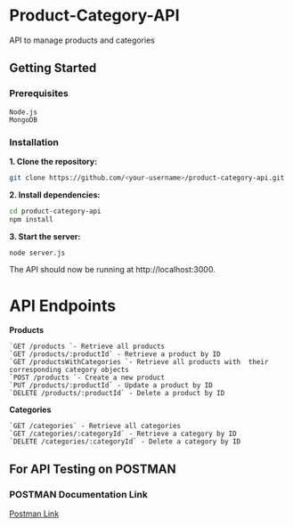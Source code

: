 # Product-Category-API
 API to manage products and categories
 
 
## Getting Started

### Prerequisites

    Node.js
	MongoDB

### Installation
**1.  Clone the repository:**
```bash
git clone https://github.com/<your-username>/product-category-api.git
```
**2. Install dependencies:**
```bash
cd product-category-api
npm install
```
**3. Start the server:**
```bash
node server.js
```

The API should now be running at http://localhost:3000.


# API Endpoints

**Products**

    `GET /products `- Retrieve all products  
    `GET /products/:productId` - Retrieve a product by ID  
    `GET /productsWithCategories `- Retrieve all products with 	their corresponding category objects  
    `POST /products `- Create a new product  
    `PUT /products/:productId` - Update a product by ID  
    `DELETE /products/:productId` - Delete a product by ID  



**Categories**

    `GET /categories` - Retrieve all categories  
    `GET /categories/:categoryId` - Retrieve a category by ID  
    `DELETE /categories/:categoryId` - Delete a category by ID  


## For API Testing on POSTMAN

### POSTMAN Documentation Link
[Postman Link](https://universal-firefly-169017.postman.co/workspace/My-Workspace~37892938-e55a-4b2a-8a5b-123e204e394c/collection/26042547-a3f885dd-57ba-4d43-af80-de52e2712d49?action=share&creator=26042547  "Postman Link")
